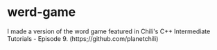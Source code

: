 # werd-game
I made a version of the word game featured in Chili's C++ Intermediate Tutorials - Episode 9. (https;//github.com/planetchili)
